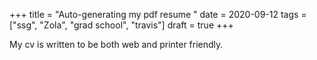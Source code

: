+++
title = "Auto-generating my pdf resume "
date = 2020-09-12
tags = ["ssg", "Zola", "grad school", "travis"]
draft = true
+++

My cv is written to be both web and printer friendly.

